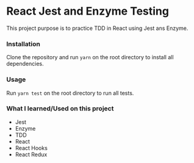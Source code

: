 # React Jest and Enzyme Testing

This project purpose is to practice TDD in React using Jest ans Enzyme.

### Installation

Clone the repository and run `yarn` on the root directory to install all dependencies.

### Usage

Run `yarn test` on the root directory to run all tests.

### What I learned/Used on this project

- Jest
- Enzyme
- TDD
- React
- React Hooks
- React Redux

